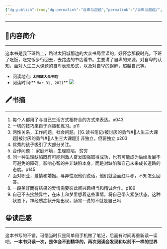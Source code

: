 ```yaml
---
{"dg-publish":true,"dg-permalink":"自卑与超越","permalink":"/自卑与超越/","noteIcon":"","created":"2021-03-31","updated":"2021-03-31"}
---
```


---

## 📜**内容简介**
---
这本书是我下班路上，路过太阳城那边的大众书局里读的，好怀念那段时光。下班了吃饭，吃完饭步行回去，去路边的书店看书。主要讲了自卑的来源，对自卑的认知，面对人生三大课题的自卑表现形式，以及对自卑的误解，超越自己等。
- 阅读地点: **`太阳城大众书店`**
- 阅读时间:** `Mar 31, 2021`**
![](/img/user/Z.image/读书笔记/20230414170658.png)

## 🖍️书摘
---
1. 每个人都用了与自己生活方式相符合的方式来表达。p043 
2. 一切的技巧来自于兴趣和练习。p11 
3. 两性关系，工作问题，社会问题。[[G.读书笔记/被讨厌的勇气#📄人生三大课题\|被讨厌的勇气#📄人生三大课题]]    非独立，但要独立  p203  
4. 优秀的孩子吸引了大部分关注。
5. 合作问题： 家庭环境，生理缺陷，贫穷 
6. 同一种生理缺陷既有可能刺激人奋发图强取得成功，也有可能成为后续发展不可避免的障碍。影响心智的并非缺陷本身，而是对缺陷和自己未来成长道路的态度。p145 
7. 面对职业，爱情和婚姻。与异性跟他们说话，他们就会面红耳赤，不知怎么回答。
8. 一段美好而有结果的爱情需要彼此间兴趣相当和精诚合作。p189
9. 自己不去接触异性，在床上和梦里想着这些事情，将自己带入紧张状态。这种状态下，神经质症状开始出现，肠胃--说的不就是自己吗

## 😀读后感
---
这本书写的不错，可惜当时只是简单用手机做了笔记，后面有时间再重新读一读吧。**一本书只读一次，是体会不到精华的，再次阅读会发现和以前不一样的世界**



